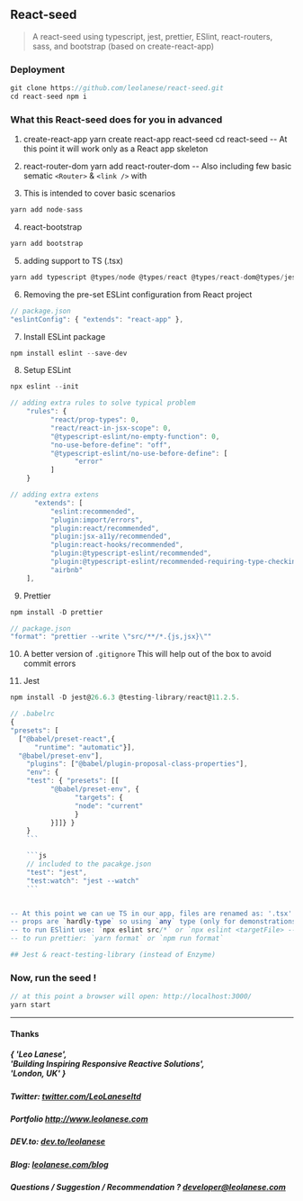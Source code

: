 ## React-seed

> A react-seed using typescript, jest, prettier, ESlint, react-routers, sass, and bootstrap (based on create-react-app)

### Deployment

```js
git clone https://github.com/leolanese/react-seed.git
cd react-seed npm i
```

### What this React-seed does for you in advanced

1. create-react-app yarn create react-app react-seed cd react-seed 
-- At this point it will work only as a React app skeleton 

2. react-router-dom yarn add react-router-dom 
-- Also including few basic sematic
`<Router>` & `<link />` with <Router>

3. This is intended to cover basic scenarios

```js
yarn add node-sass
```

4. react-bootstrap

```js
yarn add bootstrap
```

5. adding support to TS (.tsx)

```js
yarn add typescript @types/node @types/react @types/react-dom@types/jest
```

6. Removing the pre-set ESLint configuration from React project

```js
// package.json
"eslintConfig": { "extends": "react-app" },
```

7. Install ESLint package

```js
npm install eslint --save-dev
```

8. Setup ESLint

```js
npx eslint --init
```

```js
// adding extra rules to solve typical problem
    "rules": {
          "react/prop-types": 0,
          "react/react-in-jsx-scope": 0,
          "@typescript-eslint/no-empty-function": 0,
          "no-use-before-define": "off",
          "@typescript-eslint/no-use-before-define": [
                "error"
          ]
    }
```

```js
// adding extra extens
      "extends": [
          "eslint:recommended",
          "plugin:import/errors",
          "plugin:react/recommended",
          "plugin:jsx-a11y/recommended",
          "plugin:react-hooks/recommended",
          "plugin:@typescript-eslint/recommended",
          "plugin:@typescript-eslint/recommended-requiring-type-checking",
          "airbnb"
    ],
```

9. Prettier

```js
npm install -D prettier
```

```js
// package.json
"format": "prettier --write \"src/**/*.{js,jsx}\""
```

10. A better version of `.gitignore`
This will help out of the box to avoid commit errors

11. Jest
```js
npm install -D jest@26.6.3 @testing-library/react@11.2.5.
````

````js
// .babelrc
{
"presets": [
  ["@babel/preset-react",{
      "runtime": "automatic"}],
  "@babel/preset-env"],
    "plugins": ["@babel/plugin-proposal-class-properties"],
    "env": {
    "test": { "presets": [[
          "@babel/preset-env", {
                "targets": {
                "node": "current"
                }
          }]]} }
    }
    ```

    ```js
    // included to the pacakge.json
    "test": "jest",
    "test:watch": "jest --watch"
    ```


-- At this point we can ue TS in our app, files are renamed as: '.tsx'
-- props are `hardly-type` so using `any` type (only for demonstrations proposes)
-- to run ESlint use: `npx eslint src/*` or `npx eslint <targetFile> --fix` or `npx eslint <targetFile> --quiet`
-- to run prettier: `yarn format` or `npm run format`

## Jest & react-testing-library (instead of Enzyme)

````

### Now, run the seed !

```js
// at this point a browser will open: http://localhost:3000/
yarn start
```

---

<h4> Thanks </h4>
<h5> { 'Leo Lanese',<br>
       'Building Inspiring Responsive Reactive Solutions',<br>
       'London, UK' }<br>
</h5>
<h5>Twitter:
<a href="http://twitter.com/LeoLaneseltd" target="_blank">twitter.com/LeoLaneseltd</a>
</h5>
<h5>Portfolio
<a href="http://www.leolanese.com" target="_blank">http://www.leolanese.com</a>
</h5>
<h5>DEV.to:
<a href="http://www.dev.to/leolanese" target="_blank">dev.to/leolanese</a>
</h5>
<h5>Blog:
<a href="http://www.leolanese.com/blog" target="_blank">leolanese.com/blog</a>
</h5>
<h5>Questions / Suggestion / Recommendation ?
<a href="mail:to">developer@leolanese.com</a>
</h5>
